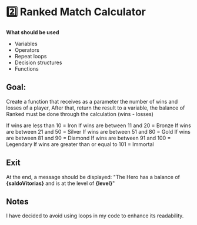 # 2️⃣ Ranked Match Calculator
**What should be used**

- Variables
- Operators
- Repeat loops
- Decision structures
- Functions

## Goal:

Create a function that receives as a parameter the number of wins and losses of a player,
After that, return the result to a variable, the balance of Ranked must be done through the calculation (wins - losses)

If wins are less than 10 = Iron
If wins are between 11 and 20 = Bronze
If wins are between 21 and 50 = Silver
If wins are between 51 and 80 = Gold
If wins are between 81 and 90 = Diamond
If wins are between 91 and 100 = Legendary
If wins are greater than or equal to 101 = Immortal

## Exit

At the end, a message should be displayed:
"The Hero has a balance of **{saldoVitorias}** and is at the level of **{level}**"

## Notes

I have decided to avoid using loops in my code to enhance its readability.
